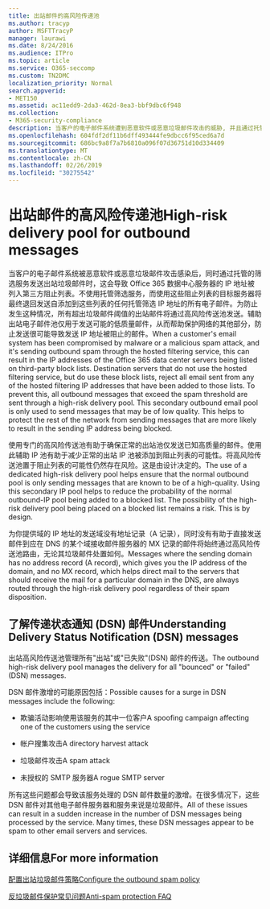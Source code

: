 ```yaml
---
title: 出站邮件的高风险传递池
ms.author: tracyp
author: MSFTTracyP
manager: laurawi
ms.date: 8/24/2016
ms.audience: ITPro
ms.topic: article
ms.service: O365-seccomp
ms.custom: TN2DMC
localization_priority: Normal
search.appverid:
- MET150
ms.assetid: ac11edd9-2da3-462d-8ea3-bbf9dbc6f948
ms.collection:
- M365-security-compliance
description: 当客户的电子邮件系统遭到恶意软件或恶意垃圾邮件攻击的威胁, 并且通过托管筛选服务发送出站垃圾邮件时, 这可能会导致第三方块上列出的 Office 365 数据中心服务器的 IP 地址列.
ms.openlocfilehash: 604fdf2df11b6dff493444fe9dbcc6f95ced6a7d
ms.sourcegitcommit: 686bc9a8f7a7b6810a096f07d36751d10d334409
ms.translationtype: MT
ms.contentlocale: zh-CN
ms.lasthandoff: 02/26/2019
ms.locfileid: "30275542"
---
```

# <a name="high-risk-delivery-pool-for-outbound-messages"></a><span data-ttu-id="9d414-103">出站邮件的高风险传递池</span><span class="sxs-lookup"><span data-stu-id="9d414-103">High-risk delivery pool for outbound messages</span></span>

<span data-ttu-id="9d414-p101">当客户的电子邮件系统被恶意软件或恶意垃圾邮件攻击感染后，同时通过托管的筛选服务发送出站垃圾邮件时，这会导致 Office 365 数据中心服务器的 IP 地址被列入第三方阻止列表。不使用托管筛选服务，而使用这些阻止列表的目标服务器将最终退回发送自添加到这些列表的任何托管筛选 IP 地址的所有电子邮件。为防止发生这种情况，所有超出垃圾邮件阈值的出站邮件将通过高风险传送池发送。辅助出站电子邮件池仅用于发送可能的低质量邮件，从而帮助保护网络的其他部分，防止发送很可能导致发送 IP 地址被阻止的邮件。</span><span class="sxs-lookup"><span data-stu-id="9d414-p101">When a customer's email system has been compromised by malware or a malicious spam attack, and it's sending outbound spam through the hosted filtering service, this can result in the IP addresses of the Office 365 data center servers being listed on third-party block lists. Destination servers that do not use the hosted filtering service, but do use these block lists, reject all email sent from any of the hosted filtering IP addresses that have been added to those lists. To prevent this, all outbound messages that exceed the spam threshold are sent through a high-risk delivery pool. This secondary outbound email pool is only used to send messages that may be of low quality. This helps to protect the rest of the network from sending messages that are more likely to result in the sending IP address being blocked.</span></span>
  
<span data-ttu-id="9d414-p102">使用专门的高风险传送池有助于确保正常的出站池仅发送已知高质量的邮件。使用此辅助 IP 池有助于减少正常的出站 IP 池被添加到阻止列表的可能性。将高风险传送池置于阻止列表的可能性仍然存在风险。这是由设计决定的。</span><span class="sxs-lookup"><span data-stu-id="9d414-p102">The use of a dedicated high-risk delivery pool helps ensure that the normal outbound pool is only sending messages that are known to be of a high-quality. Using this secondary IP pool helps to reduce the probability of the normal outbound-IP pool being added to a blocked list. The possibility of the high-risk delivery pool being placed on a blocked list remains a risk. This is by design.</span></span>
  
<span data-ttu-id="9d414-113">为你提供域的 IP 地址的发送域没有地址记录（A 记录），同时没有有助于直接发送邮件到应在 DNS 的某个域接收邮件服务器的 MX 记录的邮件将始终通过高风险传送池路由，无论其垃圾邮件处置如何。</span><span class="sxs-lookup"><span data-stu-id="9d414-113">Messages where the sending domain has no address record (A record), which gives you the IP address of the domain, and no MX record, which helps direct mail to the servers that should receive the mail for a particular domain in the DNS, are always routed through the high-risk delivery pool regardless of their spam disposition.</span></span>
  
## <a name="understanding-delivery-status-notification-dsn-messages"></a><span data-ttu-id="9d414-114">了解传递状态通知 (DSN) 邮件</span><span class="sxs-lookup"><span data-stu-id="9d414-114">Understanding Delivery Status Notification (DSN) messages</span></span>

<span data-ttu-id="9d414-115">出站高风险传送池管理所有"出站"或"已失败"(DSN) 邮件的传送。</span><span class="sxs-lookup"><span data-stu-id="9d414-115">The outbound high-risk delivery pool manages the delivery for all "bounced" or "failed" (DSN) messages.</span></span>
  
<span data-ttu-id="9d414-116">DSN 邮件激增的可能原因包括：</span><span class="sxs-lookup"><span data-stu-id="9d414-116">Possible causes for a surge in DSN messages include the following:</span></span>
  
- <span data-ttu-id="9d414-117">欺骗活动影响使用该服务的其中一位客户</span><span class="sxs-lookup"><span data-stu-id="9d414-117">A spoofing campaign affecting one of the customers using the service</span></span>
    
- <span data-ttu-id="9d414-118">帐户搜集攻击</span><span class="sxs-lookup"><span data-stu-id="9d414-118">A directory harvest attack</span></span>
    
- <span data-ttu-id="9d414-119">垃圾邮件攻击</span><span class="sxs-lookup"><span data-stu-id="9d414-119">A spam attack</span></span>
    
- <span data-ttu-id="9d414-120">未授权的 SMTP 服务器</span><span class="sxs-lookup"><span data-stu-id="9d414-120">A rogue SMTP server</span></span>
    
<span data-ttu-id="9d414-p103">所有这些问题都会导致该服务处理的 DSN 邮件数量的激增。在很多情况下，这些 DSN 邮件对其他电子邮件服务器和服务来说是垃圾邮件。</span><span class="sxs-lookup"><span data-stu-id="9d414-p103">All of these issues can result in a sudden increase in the number of DSN messages being processed by the service. Many times, these DSN messages appear to be spam to other email servers and services.</span></span>
  
## <a name="for-more-information"></a><span data-ttu-id="9d414-123">详细信息</span><span class="sxs-lookup"><span data-stu-id="9d414-123">For more information</span></span>

[<span data-ttu-id="9d414-124">配置出站垃圾邮件策略</span><span class="sxs-lookup"><span data-stu-id="9d414-124">Configure the outbound spam policy</span></span>](configure-the-outbound-spam-policy.md)
  
[<span data-ttu-id="9d414-125">反垃圾邮件保护常见问题</span><span class="sxs-lookup"><span data-stu-id="9d414-125">Anti-spam protection FAQ</span></span>](anti-spam-protection-faq.md)
  

